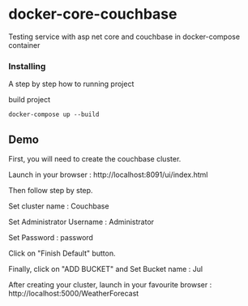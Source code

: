 # docker-core-couchbase

Testing service with asp net core and couchbase in docker-compose container

### Installing

A step by step how to running project

build project

```
docker-compose up --build
```

## Demo
First, you will need to create the couchbase cluster.

Launch in your browser : http://localhost:8091/ui/index.html

Then follow step by step.

Set cluster name : Couchbase

Set Administrator Username : Administrator

Set Password : password

Click on "Finish Default" button.

Finally, click on "ADD BUCKET" and Set Bucket name : Jul

After creating your cluster, launch in your favourite browser  :  http://localhost:5000/WeatherForecast
